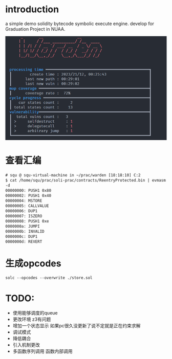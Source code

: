 # introduction
a simple demo solidity bytecode symbolic execute engine.
develop for Graduation Project in NUAA.

![](./assets/effect.png)
# 查看汇编
```shell
# squ @ squ-virtual-machine in ~/prac/warden [18:18:10] C:2
$ cat /home/squ/prac/soli-prac/contracts/ReentryProtected.bin | evmasm -d
00000000: PUSH1 0x80
00000002: PUSH1 0x40
00000004: MSTORE
00000005: CALLVALUE
00000006: DUP1
00000007: ISZERO
00000008: PUSH1 0xe
0000000a: JUMPI
0000000b: INVALID
0000000c: DUP1
0000000d: REVERT
```
# 生成opcodes
```shell
solc --opcodes --overwrite ./store.sol
```
# TODO:
- 使用能够调度的queue
- 更改环境 z3有问题
- 增加一个状态显示 如果pc很久没更新了说不定就是正在约束求解
- 调试模式
- 降低耦合
- 引入机制更改
- 多函数序列调用 函数内部调用